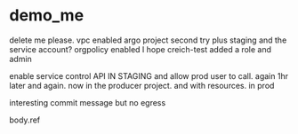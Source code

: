 # demo_me
delete me please. vpc enabled argo project second try plus staging and the service account? orgpolicy enabled I hope creich-test added a role and admin

enable service control API IN STAGING and allow prod user to call. again 1hr later and again. now in the producer project. and with resources. in prod

interesting commit message but no egress

body.ref

